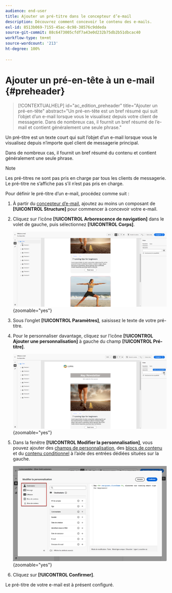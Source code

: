 ```yaml
---
audience: end-user
title: Ajouter un pré-titre dans le concepteur d’e-mail
description: Découvrez comment concevoir le contenu des e-mails.
exl-id: 8513b069-7155-45ac-8c98-38576c9ddeda
source-git-commit: 88c6473005cfdf7a43e0d232b75db2b51dbcac40
workflow-type: tm+mt
source-wordcount: '213'
ht-degree: 100%

---
```


# Ajouter un pré-en-tête à un e-mail {#preheader}

>[!CONTEXTUALHELP]
>id="ac_edition_preheader"
>title="Ajouter un pré-en-tête"
>abstract="Un pré-en-tête est un bref résumé qui suit l’objet d’un e-mail lorsque vous le visualisez depuis votre client de messagerie. Dans de nombreux cas, il fournit un bref résumé de l’e-mail et contient généralement une seule phrase."

Un pré-titre est un texte court qui suit l’objet d’un e-mail lorsque vous le visualisez depuis n’importe quel client de messagerie principal.

Dans de nombreux cas, il fournit un bref résumé du contenu et contient généralement une seule phrase.

>[!NOTE]
>
>Les pré-titres ne sont pas pris en charge par tous les clients de messagerie. Le pré-titre ne s’affiche pas s’il n’est pas pris en charge.

Pour définir le pré-titre d’un e-mail, procédez comme suit :

1. À partir du [concepteur d’e-mail](create-email-content.md), ajoutez au moins un composant de **[!UICONTROL Structure]** pour commencer à concevoir votre e-mail.

1. Cliquez sur l’icône **[!UICONTROL Arborescence de navigation]** dans le volet de gauche, puis sélectionnez **[!UICONTROL Corps]**.

   ![](assets/preheader_body.png){zoomable=&quot;yes&quot;}

1. Sous l’onglet **[!UICONTROL Paramètres]**, saisissez le texte de votre pré-titre.

1. Pour le personnaliser davantage, cliquez sur l’icône **[!UICONTROL Ajouter une personnalisation]** à gauche du champ **[!UICONTROL Pré-titre]**.

   ![](assets/preheader_body_settings.png){zoomable=&quot;yes&quot;}

1. Dans la fenêtre **[!UICONTROL Modifier la personnalisation]**, vous pouvez ajouter des [champs de personnalisation](../personalization/personalize.md), des [blocs de contenu](../personalization/content-blocks.md) et du [contenu conditionnel](../personalization/conditions.md) à l’aide des entrées dédiées situées sur la gauche.

   ![](assets/preheader_body_personalization.png){zoomable=&quot;yes&quot;}

1. Cliquez sur **[!UICONTROL Confirmer]**.

Le pré-titre de votre e-mail est à présent configuré.
